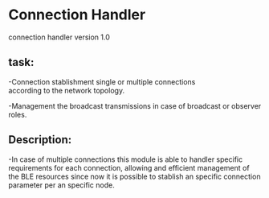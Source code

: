 # Connection Handler

connection handler 
 version 1.0
## task:
 -Connection stablishment single or multiple connections  
  according to the network topology.

 -Management the broadcast transmissions in case of broadcast or observer roles.

## Description:
 -In case of multiple connections this module is able to handler specific requirements for each connection, allowing and efficient management of the BLE resources since now it is possible to stablish an specific connection parameter per an specific node.

